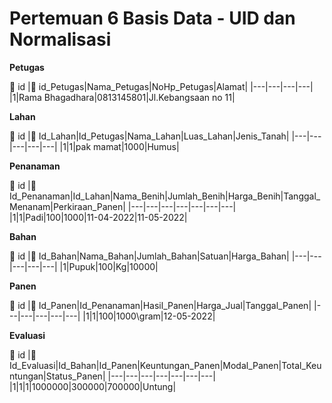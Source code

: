 # Pertemuan 6 Basis Data - UID dan Normalisasi 


  
   **Petugas**
  
  🔑 id
  |🔑 id_Petugas|Nama_Petugas|NoHp_Petugas|Alamat|
  |---|---|---|---|
  |1|Rama Bhagadhara|0813145801|Jl.Kebangsaan no 11|
  
  
   **Lahan**
  
  🔑 id
  |🔑 Id_Lahan|Id_Petugas|Nama_Lahan|Luas_Lahan|Jenis_Tanah|
  |---|---|---|---|---|
  |1|1|pak mamat|1000|Humus|
  
  
   **Penanaman**
  
  🔑 id
  |🔑 Id_Penanaman|Id_Lahan|Nama_Benih|Jumlah_Benih|Harga_Benih|Tanggal_Menanam|Perkiraan_Panen|
  |---|---|---|---|---|---|---|
  |1|1|Padi|100|1000|11-04-2022|11-05-2022|
  
   **Bahan**
  
  🔑 id
  |🔑 Id_Bahan|Nama_Bahan|Jumlah_Bahan|Satuan|Harga_Bahan|
  |---|---|---|---|---|
  |1|Pupuk|100|Kg|10000|
  
  **Panen**
  
  🔑 id
  |🔑 Id_Panen|Id_Penanaman|Hasil_Panen|Harga_Jual|Tanggal_Panen|
  |---|---|---|---|---|
  |1|1|100|1000\gram|12-05-2022|
  
  
  **Evaluasi**
  
  🔑 id
  |🔑 Id_Evaluasi|Id_Bahan|Id_Panen|Keuntungan_Panen|Modal_Panen|Total_Keuntungan|Status_Panen|
  |---|---|---|---|---|---|---|
  |1|1|1|1000000|300000|700000|Untung|
